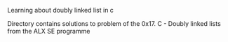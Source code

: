 Learning about doubly linked list in c

Directory contains solutions to problem of the 0x17. C - Doubly linked lists
from the ALX SE programme

